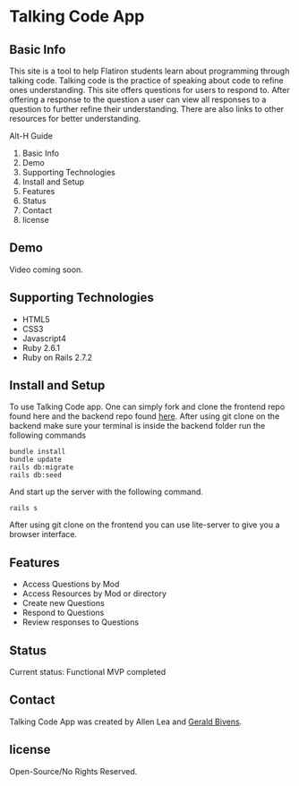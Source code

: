 # Talking Code App

## Basic Info
  This site is a tool to help Flatiron students learn about programming through talking code. Talking code is the practice of speaking about code to refine ones understanding. This site offers questions for users to respond to. After offering a response to the question a user can view all responses to a question to further refine their understanding. There are also links to other resources for better understanding.

Alt-H Guide 
  1.  Basic Info
  2.  Demo
  3.  Supporting Technologies
  4.  Install and Setup
  5.  Features
  6.  Status
  7.  Contact
  8.  license

## Demo 
  Video coming soon.

## Supporting Technologies
  * HTML5
  * CSS3
  * Javascript4
  * Ruby 2.6.1
  * Ruby on Rails 2.7.2

## Install and Setup
  
  To use Talking Code app. One can simply fork and clone the frontend repo found here and the backend repo found 
  <a href="https://github.com/Allen70/talking-code-app-backend">here</a>.
  After using git clone on the backend make sure your terminal is inside the backend folder run the following commands
  
  ```
  bundle install 
  bundle update
  rails db:migrate
  rails db:seed
  ```
  And start up the server with the following command.
  ```
  rails s
  ```
  After using git clone on the frontend you can use lite-server to give you a browser interface. 
  
## Features

  - Access Questions by Mod
  - Access Resources by Mod or directory
  - Create new Questions 
  - Respond to Questions
  - Review responses to Questions
  
## Status

  Current status:  Functional MVP completed
  
## Contact
  Talking Code App was created by Allen Lea and [Gerald Bivens](https://www.linkedin.com/in/gerald-bivens/).


## license

  Open-Source/No Rights Reserved.
